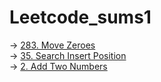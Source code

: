 # Leetcode_sums1

-> [283. Move Zeroes](https://leetcode.com/problems/move-zeroes/submissions/1005393812/)
<br>
-> [35. Search Insert Position](https://leetcode.com/problems/search-insert-position/submissions/890480472/)
<br>
-> [2. Add Two Numbers](https://leetcode.com/problems/add-two-numbers/submissions/889858601/)
<br>
